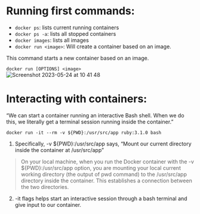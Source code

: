 # Running first commands:

- `docker ps`: lists current running containers
- `docker ps -a`: lists all stopped containers
- `docker images`: lists all images
- `docker run <image>`: Will create a container based on an image.

This command starts a new container based on an image.
  
`docker run [OPTIONS] <image>`
<br>
![Screenshot 2023-05-24 at 10 41 48](https://github.com/daniel-enqz/ruby-corners-100/assets/72522628/c97a8abd-c6e2-4dca-aacb-f80771e854d2)


# Interacting with containers:
“We can start a container running an interactive Bash shell. When we do this, we literally get a terminal session running inside the container.”

`docker run -it --rm -v ${PWD}:/usr/src/app ruby:3.1.0 bash`

1. Specifically, -v ${PWD}:/usr/src/app says, “Mount our current directory inside the container at /usr/src/app”

> On your local machine, when you run the Docker container with the -v ${PWD}:/usr/src/app option, you are mounting your local current working directory (the output of pwd command) to the /usr/src/app directory inside the container. This establishes a connection between the two directories.

2. -it flags helps start an interactive session through a bash terminal and give input to our container.
